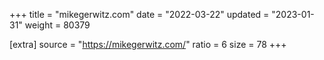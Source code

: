 +++
title = "mikegerwitz.com"
date = "2022-03-22"
updated = "2023-01-31"
weight = 80379

[extra]
source = "https://mikegerwitz.com/"
ratio = 6
size = 78
+++
